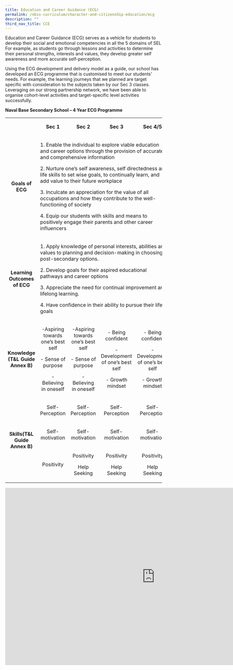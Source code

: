```yaml
---
title: Education and Career Guidance (ECG)
permalink: /nbss-curriculum/character-and-citizenship-education/ecg
description: ""
third_nav_title: CCE
---
```

<p>Education and Career Guidance (ECG) serves as a vehicle for students to develop their social and emotional competencies in all the 5 domains of SEL For example, as&nbsp;students go through lessons and activities to determine their personal strengths, interests and values, they develop greater self awareness&nbsp;and more accurate self-perception.</p>
<p>Using the ECG development and delivery model as a guide, our school has developed an ECG programme that is customised to meet our students&rsquo; needs. For example, the learning journeys that we planned are target specific with consideration to the subjects taken by our Sec 3 classes. Leveraging on our strong partnership network, we have been able to organise cohort-level activities and target-specific level activities successfully.</p>
<p><strong>Naval Base Secondary School &ndash; 4 Year ECG Programme</strong></p>
<table>
<tbody>
<tr>
<td width="95">&nbsp;</td>
<td style="text-align: center;" width="147">
<p><strong>Sec 1</strong></p>
</td>
<td style="text-align: center;" width="154">
<p><strong>Sec 2</strong></p>
</td>
<td style="text-align: center;" width="163">
<p><strong>Sec 3</strong></p>
</td>
<td style="text-align: center;" width="149">
<p><strong>Sec 4/5</strong></p>
</td>
</tr>
<tr>
<td width="95">
<p style="text-align: center;"><strong>Goals of ECG</strong></p>
</td>
<td colspan="4" width="612">
<p>1.&nbsp;Enable the individual to explore viable education and career options through the provision of accurate and comprehensive information</p>
<p>2. Nurture one&rsquo;s self awareness, self directedness and life skills to set wise goals, to continually learn, and add value to their future workplace</p>
<p>3.&nbsp;Inculcate an appreciation for the value of all occupations and how they contribute to the well-functioning of society</p>
<p>4.&nbsp;Equip our students with skills and means to positively engage their parents and other career influencers</p>
</td>
</tr>
<tr>
<td style="text-align: center;" width="95">
<p><strong>Learning Outcomes of ECG</strong></p>
</td>
<td colspan="4" width="612">
<p>1.&nbsp;Apply knowledge of personal interests, abilities and values to planning and decision-making in choosing post-secondary options.</p>
<p>2.&nbsp;Develop goals for their aspired educational pathways and career options</p>
<p>3.&nbsp;Appreciate the need for continual improvement and lifelong learning.</p>
<p>4.&nbsp;Have confidence in their ability to pursue their life goals</p>
</td>
</tr>
<tr>
<td style="text-align: center;" width="95">
<p><strong>Knowledge </strong><strong>(T&amp;L Guide </strong><strong>Annex B)</strong></p>
</td>
<td style="text-align: center;" width="147">
<p>-Aspiring towards one&rsquo;s best self</p>
<p>- Sense of purpose</p>
<p>- Believing in oneself</p>
</td>
<td style="text-align: center;" width="154">
<p>-Aspiring towards one&rsquo;s best self</p>
<p>- Sense of purpose</p>
<p>- Believing in oneself</p>
</td>
<td style="text-align: center;" width="163">
<p>- Being confident</p>
<p>- Development of one&rsquo;s best self</p>
<p>- Growth mindset</p>
</td>
<td style="text-align: center;" width="149">
<p>- Being confident</p>
<p>- Development of one&rsquo;s best self</p>
<p>- Growth mindset</p>
</td>
</tr>
<tr>
<td style="text-align: center;" rowspan="3" width="95">
<p><strong>Skills</strong><strong>(T&amp;L Guide </strong><strong>Annex B)</strong></p>
</td>
<td style="text-align: center;" width="147">
<p>Self-Perception</p>
</td>
<td style="text-align: center;" width="154">
<p>Self-Perception</p>
</td>
<td style="text-align: center;" width="163">
<p>Self-Perception</p>
</td>
<td style="text-align: center;" width="149">
<p>Self-Perception</p>
</td>
</tr>
<tr>
<td style="text-align: center;" width="147">
<p>Self-motivation</p>
</td>
<td style="text-align: center;" width="154">
<p>Self-motivation</p>
</td>
<td style="text-align: center;" width="163">
<p>Self-motivation</p>
</td>
<td style="text-align: center;" width="149">
<p>Self-motivation</p>
</td>
</tr>
<tr>
<td style="text-align: center;" width="147">
<p>Positivity</p>
</td>
<td style="text-align: center;" width="154">
<p>Positivity</p>
<p>Help Seeking</p>
</td>
<td style="text-align: center;" width="163">
<p>Positivity</p>
<p>Help Seeking</p>
</td>
<td style="text-align: center;" width="149">
<p>Positivity</p>
<p>Help Seeking</p>
</td>
</tr>
</tbody>
</table>
<iframe src="https://docs.google.com/presentation/d/e/2PACX-1vQnbwp7Dx8GAIusmpSqx2h0I1oxeGWOQpjjxr0PXNpalXl_AjWQ_S908skTSCV8BLYeh6tdD_4tXRsY/embed?start=false&loop=false&delayms=10000" frameborder="0" width="960" height="569" allowfullscreen="true"></iframe>
